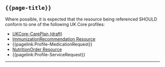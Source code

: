 ## <code>{{page-title}}</code>

Where possible, it is expected that the resource being referenced SHOULD conform to one of the following UK Core profiles:

- [UKCore-CarePlan (draft)](https://simplifier.net/guide/UKCoreImplementationGuideAssetsinDevelopment/Home/ProfilesandExtensions/ProfileUKCore-CarePlan?version=current)
- [ImmunizationRecommendation Resource](https://hl7.org/fhir/R4/ImmunizationRecommendation.html)
- {{pagelink:Profile-MedicationRequest}}
- [NutritionOrder Resource](https://hl7.org/fhir/R4/NutritionOrder.html)
- {{pagelink:Profile-ServiceRequest}}

---